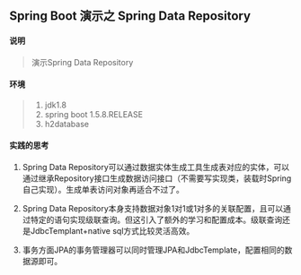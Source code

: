 ## Spring Boot 演示之 Spring Data Repository

#### 说明
>演示Spring Data Repository

#### 环境
> 1. jdk1.8 
> 2. spring boot 1.5.8.RELEASE
> 3. h2database

#### 实践的思考
1. Spring Data Repository可以通过数据实体生成工具生成表对应的实体，可以通过继承Repository接口生成数据访问接口（不需要写实现类，装载时Spring自己实现）。生成单表访问对象再适合不过了。

2. Spring Data Repository本身支持数据对象1对1或1对多的关联配置，且可以通过特定的语句实现级联查询。但这引入了额外的学习和配置成本。级联查询还是JdbcTemplant+native sql方式比较灵活高效。

3. 事务方面JPA的事务管理器可以同时管理JPA和JdbcTemplate，配置相同的数据源即可。

